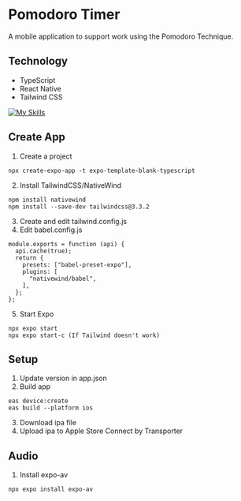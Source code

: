 # Pomodoro Timer
A mobile application to support work using the Pomodoro Technique.

<!-- ![Showcase](/assets/showcase.png) -->

## Technology
- TypeScript
- React Native
- Tailwind CSS

[![My Skills](https://skillicons.dev/icons?i=ts,react,tailwind)](https://skillicons.dev)


## Create App
1. Create a project
```
npx create-expo-app -t expo-template-blank-typescript
```
2. Install TailwindCSS/NativeWind
```
npm install nativewind
npm install --save-dev tailwindcss@3.3.2
```
3. Create and edit tailwind.config.js
4. Edit babel.config.js
```
module.exports = function (api) {
  api.cache(true);
  return {
    presets: ["babel-preset-expo"],
    plugins: [
      "nativewind/babel",
    ],
  };
};
```
5. Start Expo
```
npx expo start
npx expo start-c (If Tailwind doesn't work)
```

## Setup
1. Update version in app.json
2. Build app
```
eas device:create
eas build --platform ios
```
3. Download ipa file
4. Upload ipa to Apple Store Connect by Transporter

## Audio
1. Install expo-av
```
npx expo install expo-av
```